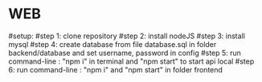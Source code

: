 # WEB

#setup:
#step 1: clone repository
#step 2: install nodeJS
#step 3: install mysql
#step 4: create database from file database.sql in folder backend/database and set username, password in config
#step 5: run command-line : "npm i" in terminal and  "npm start" to start api local
#step 6: run command-line : "npm i" and "npm start" in folder frontend
